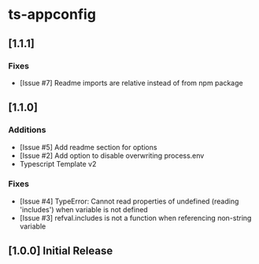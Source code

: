 # ts-appconfig

## [1.1.1]

### Fixes
- [Issue #7] Readme imports are relative instead of from npm package

## [1.1.0]

### Additions
- [Issue #5] Add readme section for options
- [Issue #2] Add option to disable overwriting process.env
- Typescript Template v2

### Fixes
- [Issue #4] TypeError: Cannot read properties of undefined (reading 'includes') when variable is not defined
- [Issue #3] refval.includes is not a function when referencing non-string variable

## [1.0.0] Initial Release
